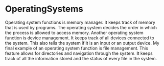 # OperatingSystems
Operating system functions  is memory manager. It keeps track of memory that is used by programs. The operating system decides the order in which the process is allowed to access memory. 
Another operating system function is device management. It keeps track of all devices connected to the system. This also tells the system if it is an input or an output device. 
My final example of an operating system function is file management. This feature allows for directories and navigation through the system. It keeps track of all the information stored and the status of every file in the system.
